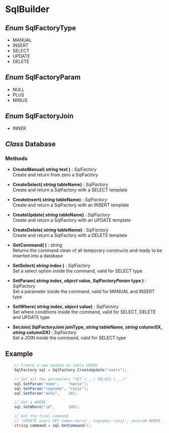 # SqlBuilder


## *Enum* SqlFactoryType
- MANUAL
- INSERT
- SELECT
- UPDATE
- DELETE


## *Enum* SqlFactoryParam
- NULL
- PLUS
- MINUS


## *Enum* SqlFactoryJoin
- INNER


## *Class* Database

### Methods
- **CreateManual( *string* text )** : *SqlFactory*\
Create and return from zero a SqlFactory

- **CreateSelect( *string*  tableName)** : *SqlFactory*\
Create and return a SqlFactory with a SELECT template

- **CreateInsert( *string*  tableName)** : *SqlFactory*\
Create and return a SqlFactory with an INSERT template

- **CreateUpdate( *string*  tableName)** : *SqlFactory*\
Create and return a SqlFactory with an UPDATE template

- **CreateDelete( *string*  tableName)** : *SqlFactory*\
Create and return a SqlFactory with a DELETE template


- **GetCommand( )** : *string*\
Returns the command clean of all temporary constructs and ready to be inserted into a database


- **SetSelect(  *string* index )** : *SqlFactory*\
Set a select option inside the command, valid for SELECT type

- **SetParam( *string* index, *object* value, *SqlFactoryParam* type  )** : *SqlFactory*\
Set a parameter inside the command, valid for MANUAL and INSERT type

- **SetWhere( *string* index, *object* value)** : *SqlFactory*\
Set where conditions inside the command, valid for SELECT, DELETE and UPDATE type

- **SetJoin( *SqlFactoryJoin* joinType, *string* tableName, *string* columnSX, *string* columnDX)** : *SqlFactory*\
Set a JOIN inside the command, valid for SELECT type


## Example 
```C#
    // Create a new update on table USERS
    SqlFactory sql = SqlFactory.CreateUpdate("users");

    // Set all the parameters "SET (...) VALUES (...)"
    sql.SetParam("nome",    "mario");
    sql.SetParam("cognome", "rossi");
    sql.SetParam("anni",    30);

    // Set a WHERE
    sql.SetWhere("id",      106);

    // Get the final command 
    // "UPDATE users SET nome='mario', cognome='rossi', anni=30 WHERE id=106;"
    string command = sql.GetCommand();
```